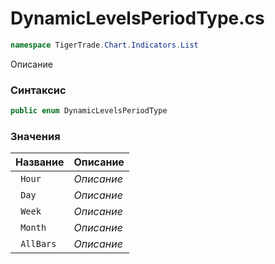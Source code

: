 
# DynamicLevelsPeriodType.cs
```csharp
namespace TigerTrade.Chart.Indicators.List
```



Описание

### Синтаксис
```csharp
public enum DynamicLevelsPeriodType
```


### Значения
| Название | Описание |
| --- | --- |
| ` Hour` | *Описание* |
| ` Day` | *Описание* |
| ` Week` | *Описание* |
| ` Month` | *Описание* |
| ` AllBars` | *Описание* |



